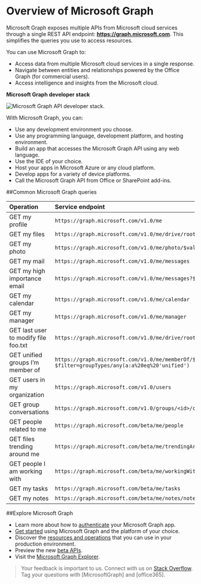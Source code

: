 ﻿


# Overview of Microsoft Graph

Microsoft Graph exposes multiple APIs from Microsoft cloud services through a single REST API endpoint: **https://graph.microsoft.com**. This simplifies the queries you use to access resources. 
 
You can use Microsoft Graph to:

- Access data from multiple Microsoft cloud services in a single response.
- Navigate between entities and relationships powered by the Office Graph (for commercial users).
- Access intelligence and insights from the Microsoft cloud.

**Microsoft Graph developer stack**

![Microsoft Graph API developer stack.](./images/MicrosoftGraph_DevStack.png)

With Microsoft Graph, you can:

- Use any development environment you choose.
- Use any  programming language, development platform, and hosting environment.
- Build an  app that accesses the Microsoft Graph API using any web language.  
- Use the IDE of your choice.
- Host your apps in Microsoft Azure or any cloud platform.
- Develop apps for a variety of device platforms.
- Call the Microsoft Graph API from Office or SharePoint add-ins.

<!--<a name="msg_queries"> </a>-->

##Common Microsoft Graph queries


| **Operation**	| **Service endpoint** |
|:--------------------------|:----------------------------------------|
|   GET my profile |	`https://graph.microsoft.com/v1.0/me` |
|   GET my files|	`https://graph.microsoft.com/v1.0/me/drive/root/children` |
|   GET my photo	 | `https://graph.microsoft.com/v1.0/me/photo/$value` |
|   GET my mail |	`https://graph.microsoft.com/v1.0/me/messages` |
|   GET my high importance email | `https://graph.microsoft.com/v1.0/me/messages?$filter=importance%20eq%20'high'` |
|   GET my calendar |	`https://graph.microsoft.com/v1.0/me/calendar` |
|   GET my manager	| `https://graph.microsoft.com/v1.0/me/manager` |
|   GET last user to modify file foo.txt |	`https://graph.microsoft.com/v1.0/me/drive/root/children/foo.txt/lastModifiedByUser` |
|   GET unified groups I’m member of|	`https://graph.microsoft.com/v1.0/me/memberOf/$/microsoft.graph.group?$filter=groupTypes/any(a:a%20eq%20'unified')` |
|   GET users in my organization	 | `https://graph.microsoft.com/v1.0/users` |
|   GET group conversations |	`https://graph.microsoft.com/v1.0/groups/<id>/conversations` |
|   GET people related to me	| `https://graph.microsoft.com/beta/me/people` |
|   GET files trending around me |	`https://graph.microsoft.com/beta/me/trendingAround` |
|   GET people I am working with	 | `https://graph.microsoft.com/beta/me/workingWith` |
|   GET my tasks	| `https://graph.microsoft.com/beta/me/tasks` |
|   GET my notes |	`https://graph.microsoft.com/beta/me/notes/notebooks` |

<!-- <a name="msg_roof"> </a> -->

##Explore Microsoft Graph

- Learn more about how to [authenticate]() your Microsoft Graph app.
- [Get started]() using Microsoft Graph and the platform of your choice.
- Discover the [resources and operations]() that you can use in your production environment.
- Preview the new [beta APIs]().
- Visit the [Microsoft Graph Explorer]().

 >  Your feedback is important to us. Connect with us on [Stack Overflow](http://stackoverflow.com/questions/tagged/office365+or+microsoftgraph). Tag your questions with [MicrosoftGraph] and [office365].



